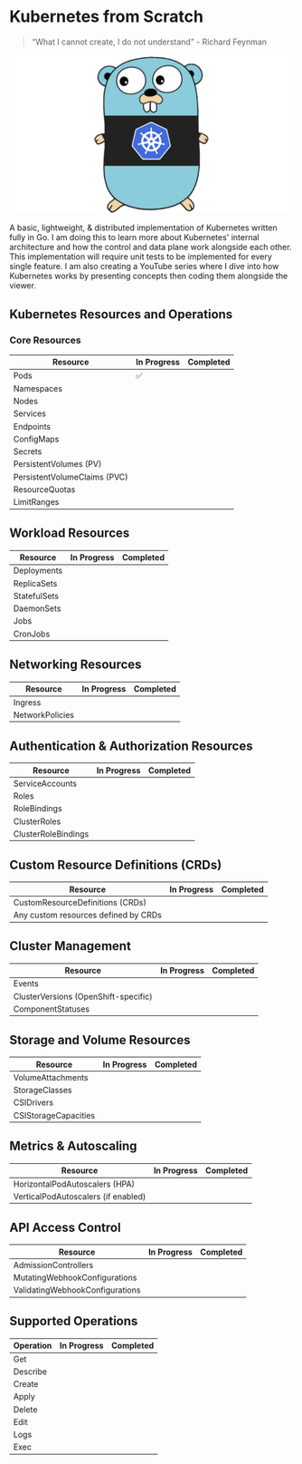 # Kubernetes from Scratch

> “What I cannot create, I do not understand” - Richard Feynman

![Go/Kubernetes](https://github.com/reece-iriye/kubernetes/blob/main/assets/images/go-kubernetes.png?raw=true)

A basic, lightweight, & distributed implementation of Kubernetes written fully in Go. I am doing this to learn more about Kubernetes' internal architecture and how the control and data plane work alongside each other. This implementation will require unit tests to be implemented for every single feature. I am also creating a YouTube series where I dive into how Kubernetes works by presenting concepts then coding them alongside the viewer.

## Kubernetes Resources and Operations

### Core Resources

| Resource                  | In Progress | Completed |
|---------------------------|-------------|-----------|
| Pods                      | ✅            |          |
| Namespaces                |             |          |
| Nodes                     |             |          |
| Services                  |             |          |
| Endpoints                 |             |          |
| ConfigMaps                |             |          |
| Secrets                   |             |          |
| PersistentVolumes (PV)    |             |          |
| PersistentVolumeClaims (PVC) |         |          |
| ResourceQuotas            |             |          |
| LimitRanges               |             |          |

## Workload Resources

| Resource                  | In Progress | Completed |
|---------------------------|-------------|-----------|
| Deployments               |             |          |
| ReplicaSets               |             |          |
| StatefulSets              |             |          |
| DaemonSets                |             |          |
| Jobs                      |             |          |
| CronJobs                  |             |          |

## Networking Resources

| Resource                  | In Progress | Completed |
|---------------------------|-------------|-----------|
| Ingress                   |             |          |
| NetworkPolicies           |             |          |

## Authentication & Authorization Resources

| Resource                  | In Progress | Completed |
|---------------------------|-------------|-----------|
| ServiceAccounts           |             |          |
| Roles                     |             |          |
| RoleBindings              |             |          |
| ClusterRoles              |             |          |
| ClusterRoleBindings       |             |          |

## Custom Resource Definitions (CRDs)

| Resource                  | In Progress | Completed |
|---------------------------|-------------|-----------|
| CustomResourceDefinitions (CRDs) |       |          |
| Any custom resources defined by CRDs |   |          |

## Cluster Management

| Resource                  | In Progress | Completed |
|---------------------------|-------------|-----------|
| Events                    |             |          |
| ClusterVersions (OpenShift-specific) | |          |
| ComponentStatuses         |             |          |

## Storage and Volume Resources

| Resource                  | In Progress | Completed |
|---------------------------|-------------|-----------|
| VolumeAttachments         |             |          |
| StorageClasses            |             |          |
| CSIDrivers                |             |          |
| CSIStorageCapacities      |             |          |

## Metrics & Autoscaling

| Resource                  | In Progress | Completed |
|---------------------------|-------------|-----------|
| HorizontalPodAutoscalers (HPA) |        |          |
| VerticalPodAutoscalers (if enabled) |    |          |

## API Access Control

| Resource                  | In Progress | Completed |
|---------------------------|-------------|-----------|
| AdmissionControllers      |             |          |
| MutatingWebhookConfigurations |        |          |
| ValidatingWebhookConfigurations |      |          |

## Supported Operations

| Operation                 | In Progress | Completed |
|---------------------------|-------------|-----------|
| Get                       |             |          |
| Describe                  |             |          |
| Create                    |             |          |
| Apply                    |              |          |
| Delete                   |              |          |
| Edit                     |              |          |
| Logs                     |              |          |
| Exec                     |              |          |
